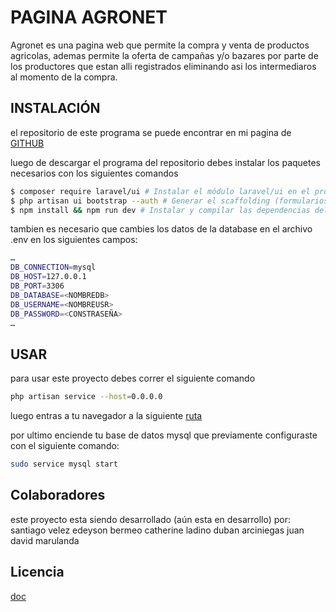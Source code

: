 # PAGINA AGRONET

Agronet es una pagina web que permite la compra y venta de productos agricolas, ademas permite la oferta de campañas y/o bazares por parte
de los productores que estan alli registrados eliminando asi los intermediaros al momento de la compra.

## INSTALACIÓN

el repositorio de este programa se puede encontrar en mi pagina de [GITHUB](https://github.com/santiagovelezs/AgroNetLaravelApi) 

luego de descargar el programa del repositorio debes instalar los paquetes necesarios con los siguientes comandos

```bash
$ composer require laravel/ui # Instalar el módulo laravel/ui en el proyecto.
$ php artisan ui bootstrap --auth # Generar el scaffolding (formularios) basado en Bootstrap.
$ npm install && npm run dev # Instalar y compilar las dependencias del módulo.

```

tambien es necesario que cambies los datos de la database en el archivo .env en los siguientes campos:

```bash
…
DB_CONNECTION=mysql
DB_HOST=127.0.0.1
DB_PORT=3306
DB_DATABASE=<NOMBREDB>
DB_USERNAME=<NOMBREUSR>
DB_PASSWORD=<CONSTRASEÑA>
…


```


## USAR

para usar este proyecto debes correr el siguiente  comando
```bash
php artisan service --host=0.0.0.0
```
luego entras a tu navegador a la siguiente [ruta](http://localhost:8000/)

por ultimo enciende tu base de datos mysql que previamente configuraste con el siguiente comando:
```bash
sudo service mysql start
```

## Colaboradores
este proyecto esta siendo desarrollado (aún esta en desarrollo) por:
santiago velez
edeyson bermeo
catherine ladino
duban arciniegas
juan david marulanda
## Licencia
[doc](http://simplesolutions.com.co/wp-content/uploads/2018/05/Licencia-de-Uso-de-Software-Focuss-SCM.pdf)